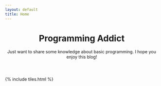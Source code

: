 ```yaml
---
layout: default
title: Home
---
```


<header>
<h1>Programming Addict</h1>
<p>Just want to share some knowledge about basic programming. I hope you enjoy this blog!</p>
</header>

{% include tiles.html %}
